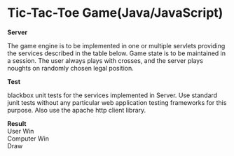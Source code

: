 # Tic-Tac-Toe Game(Java/JavaScript)

**Server**


The game engine is to be implemented in one or multiple servlets providing the services described in the table below. Game state is to be maintained in a session. The user always plays with crosses, and the server plays noughts on randomly chosen legal position. 

**Test**

blackbox unit tests for the services implemented in Server. Use standard junit tests without any particular web application testing frameworks for this purpose. Also use the apache http client library. 

**Result**
<br> User Win
<br> Computer Win
<br> Draw
